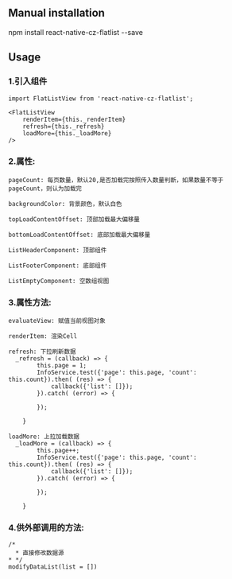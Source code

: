 ## Manual installation

npm install react-native-cz-flatlist --save


## Usage
###  1.引入组件
```
import FlatListView from 'react-native-cz-flatlist';

<FlatListView 
    renderItem={this._renderItem} 
    refresh={this._refresh} 
    loadMore={this._loadMore}
/> 
```

###  2.属性:
```
pageCount: 每页数量，默认20,是否加载完按照传入数量判断，如果数量不等于pageCount，则认为加载完
```
```
backgroundColor: 背景颜色，默认白色
```
```
topLoadContentOffset: 顶部加载最大偏移量
```
```
bottomLoadContentOffset: 底部加载最大偏移量
```
```
ListHeaderComponent: 顶部组件
```
```
ListFooterComponent: 底部组件
```
```
ListEmptyComponent: 空数组视图
```
###  3.属性方法:
```
evaluateView: 赋值当前视图对象
```
```
renderItem: 渲染Cell
```
```
refresh: 下拉刷新数据
  _refresh = (callback) => {
        this.page = 1;
        InfoService.test({'page': this.page, 'count': this.count}).then( (res) => {
            callback({'list': []});
        }).catch( (error) => {

        });

    }
```
```
loadMore: 上拉加载数据
  _loadMore = (callback) => {
        this.page++;
        InfoService.test({'page': this.page, 'count': this.count}).then( (res) => {
            callback({'list': []});
        }).catch( (error) => {

        });

    }
```

###  4.供外部调用的方法:
```
/*
  * 直接修改数据源
* */
modifyDataList(list = [])
```
